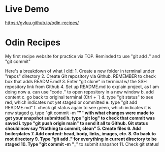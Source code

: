 # Live Demo

https://gvluu.github.io/odin-recipes/

# Odin Recipes
My first recipe website for practice via TOP. 
Reminded to use "git add ." and "git commit"

Here's a breakdown of what I did:
    1. Create a new folder in terminal under "repos" directory
    2. Create Git repository via Github. REMEMBER to check box that adds README.md!
    3. Enter "git clone" in terminal w/ the SSH repository link from Github
    4. Set up README.md to explain project, as I am doing now
        a. can use "code ." to open repository in a new window
        b. add content
        c. go back to original terminal (Ctrl + `)
        d. type "git status" to see red, which indicates not yet staged or committed
        e. type "git add README.md"
        f. check git status again to see green, which indicates it is now staged
        g. type "git commit -m "______"" with what changes were made to get your snapshot submitted
        h. type "git log" to check that commit was saved
        i. type "git push origin main" to send it all to Github. Git status should now say "Nothing to commit, clean"
    5. Create files
    6. Add boilerplates
    7. Add content: head, body, links, images, etc.
    8. Go back to root directory
    9. Type "git add ." for everything in current directory to be staged
    10. Type "git commit -m "_______" to submit snapshot
    11. Check git status!
